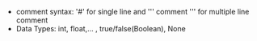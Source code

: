 - comment syntax: '#' for single line and ''' comment ''' for multiple line comment
- Data Types: int, float,... , true/false(Boolean), None